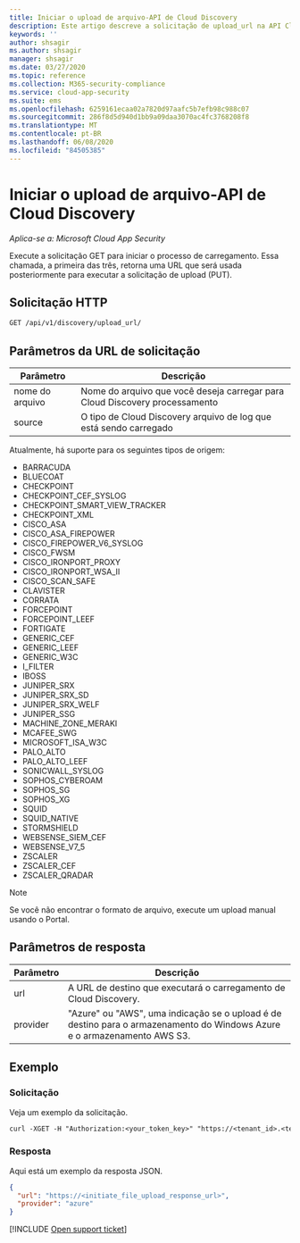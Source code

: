 ```yaml
---
title: Iniciar o upload de arquivo-API de Cloud Discovery
description: Este artigo descreve a solicitação de upload_url na API Cloud Discovery do Cloud App Security.
keywords: ''
author: shsagir
ms.author: shsagir
manager: shsagir
ms.date: 03/27/2020
ms.topic: reference
ms.collection: M365-security-compliance
ms.service: cloud-app-security
ms.suite: ems
ms.openlocfilehash: 6259161ecaa02a7820d97aafc5b7efb98c988c07
ms.sourcegitcommit: 286f8d5d940d1bb9a09daa3070ac4fc3768208f8
ms.translationtype: MT
ms.contentlocale: pt-BR
ms.lasthandoff: 06/08/2020
ms.locfileid: "84505385"
---
```

# <a name="initiate-file-upload---cloud-discovery-api"></a>Iniciar o upload de arquivo-API de Cloud Discovery

*Aplica-se a: Microsoft Cloud App Security*

Execute a solicitação GET para iniciar o processo de carregamento. Essa chamada, a primeira das três, retorna uma URL que será usada posteriormente para executar a solicitação de upload (PUT).

## <a name="http-request"></a>Solicitação HTTP

```rest
GET /api/v1/discovery/upload_url/
```

## <a name="request-url-parameters"></a>Parâmetros da URL de solicitação

| Parâmetro | Descrição |
| --- |--- |
| nome do arquivo | Nome do arquivo que você deseja carregar para Cloud Discovery processamento |
| source | O tipo de Cloud Discovery arquivo de log que está sendo carregado |

Atualmente, há suporte para os seguintes tipos de origem:

- BARRACUDA
- BLUECOAT
- CHECKPOINT
- CHECKPOINT_CEF_SYSLOG
- CHECKPOINT_SMART_VIEW_TRACKER
- CHECKPOINT_XML
- CISCO_ASA
- CISCO_ASA_FIREPOWER
- CISCO_FIREPOWER_V6_SYSLOG
- CISCO_FWSM
- CISCO_IRONPORT_PROXY
- CISCO_IRONPORT_WSA_II
- CISCO_SCAN_SAFE
- CLAVISTER
- CORRATA
- FORCEPOINT
- FORCEPOINT_LEEF
- FORTIGATE
- GENERIC_CEF
- GENERIC_LEEF
- GENERIC_W3C
- I_FILTER
- IBOSS
- JUNIPER_SRX
- JUNIPER_SRX_SD
- JUNIPER_SRX_WELF
- JUNIPER_SSG
- MACHINE_ZONE_MERAKI
- MCAFEE_SWG
- MICROSOFT_ISA_W3C
- PALO_ALTO
- PALO_ALTO_LEEF
- SONICWALL_SYSLOG
- SOPHOS_CYBEROAM
- SOPHOS_SG
- SOPHOS_XG
- SQUID
- SQUID_NATIVE
- STORMSHIELD
- WEBSENSE_SIEM_CEF
- WEBSENSE_V7_5
- ZSCALER
- ZSCALER_CEF
- ZSCALER_QRADAR

> [!NOTE]
> Se você não encontrar o formato de arquivo, execute um upload manual usando o Portal.

## <a name="response-parameters"></a>Parâmetros de resposta

| Parâmetro | Descrição |
| --- | --- |
| url | A URL de destino que executará o carregamento de Cloud Discovery. |
| provider | "Azure" ou "AWS", uma indicação se o upload é de destino para o armazenamento do Windows Azure e o armazenamento AWS S3. |

## <a name="example"></a>Exemplo

### <a name="request"></a>Solicitação

Veja um exemplo da solicitação.

```rest
curl -XGET -H "Authorization:<your_token_key>" "https://<tenant_id>.<tenant_region>.contoso.com/api/v1/discovery/upload_url/?filename=my_discovery_file.txt&source=LOG_3COM"
```

### <a name="response"></a>Resposta

Aqui está um exemplo da resposta JSON.

```json
{
  "url": "https://<initiate_file_upload_response_url>",
  "provider": "azure"
}
```

[!INCLUDE [Open support ticket](includes/support.md)]
